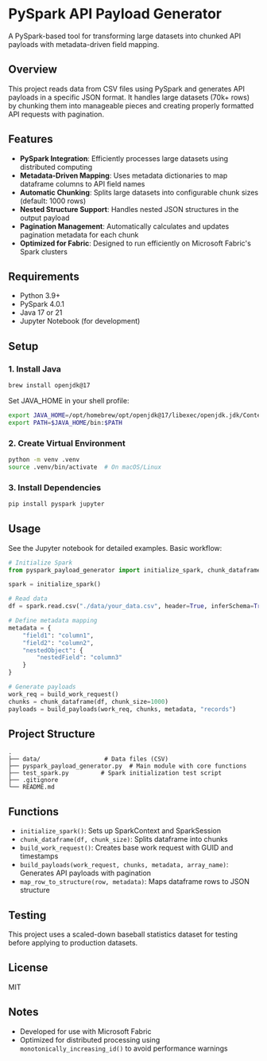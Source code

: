 # PySpark API Payload Generator

A PySpark-based tool for transforming large datasets into chunked API payloads with metadata-driven field mapping.

## Overview

This project reads data from CSV files using PySpark and generates API payloads in a specific JSON format. It handles large datasets (70k+ rows) by chunking them into manageable pieces and creating properly formatted API requests with pagination.

## Features

- **PySpark Integration**: Efficiently processes large datasets using distributed computing
- **Metadata-Driven Mapping**: Uses metadata dictionaries to map dataframe columns to API field names
- **Automatic Chunking**: Splits large datasets into configurable chunk sizes (default: 1000 rows)
- **Nested Structure Support**: Handles nested JSON structures in the output payload
- **Pagination Management**: Automatically calculates and updates pagination metadata for each chunk
- **Optimized for Fabric**: Designed to run efficiently on Microsoft Fabric's Spark clusters

## Requirements

- Python 3.9+
- PySpark 4.0.1
- Java 17 or 21
- Jupyter Notebook (for development)

## Setup

### 1. Install Java

```bash
brew install openjdk@17
```

Set JAVA_HOME in your shell profile:

```bash
export JAVA_HOME=/opt/homebrew/opt/openjdk@17/libexec/openjdk.jdk/Contents/Home
export PATH=$JAVA_HOME/bin:$PATH
```

### 2. Create Virtual Environment

```bash
python -m venv .venv
source .venv/bin/activate  # On macOS/Linux
```

### 3. Install Dependencies

```bash
pip install pyspark jupyter
```

## Usage

See the Jupyter notebook for detailed examples. Basic workflow:

```python
# Initialize Spark
from pyspark_payload_generator import initialize_spark, chunk_dataframe, build_work_request, build_payloads

spark = initialize_spark()

# Read data
df = spark.read.csv("./data/your_data.csv", header=True, inferSchema=True)

# Define metadata mapping
metadata = {
    "field1": "column1",
    "field2": "column2",
    "nestedObject": {
        "nestedField": "column3"
    }
}

# Generate payloads
work_req = build_work_request()
chunks = chunk_dataframe(df, chunk_size=1000)
payloads = build_payloads(work_req, chunks, metadata, "records")
```

## Project Structure

```
.
├── data/                  # Data files (CSV)
├── pyspark_payload_generator.py  # Main module with core functions
├── test_spark.py         # Spark initialization test script
├── .gitignore
└── README.md
```

## Functions

- `initialize_spark()`: Sets up SparkContext and SparkSession
- `chunk_dataframe(df, chunk_size)`: Splits dataframe into chunks
- `build_work_request()`: Creates base work request with GUID and timestamps
- `build_payloads(work_request, chunks, metadata, array_name)`: Generates API payloads with pagination
- `map_row_to_structure(row, metadata)`: Maps dataframe rows to JSON structure

## Testing

This project uses a scaled-down baseball statistics dataset for testing before applying to production datasets.

## License

MIT

## Notes

- Developed for use with Microsoft Fabric
- Optimized for distributed processing using `monotonically_increasing_id()` to avoid performance warnings
